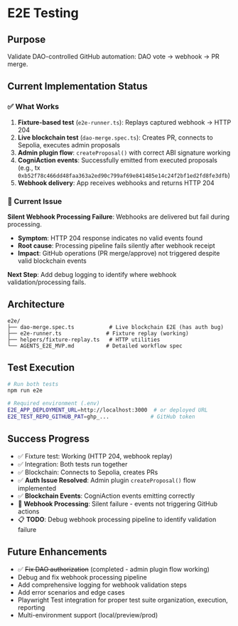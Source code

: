 # E2E Testing

## Purpose
Validate DAO-controlled GitHub automation: DAO vote → webhook → PR merge.

## Current Implementation Status

### ✅ What Works
1. **Fixture-based test** (`e2e-runner.ts`): Replays captured webhook → HTTP 204
2. **Live blockchain test** (`dao-merge.spec.ts`): Creates PR, connects to Sepolia, executes admin proposals
3. **Admin plugin flow**: `createProposal()` with correct ABI signature working
4. **CogniAction events**: Successfully emitted from executed proposals (e.g., tx `0xb52f78c466dd48faa363a2ed90c799af69e841485e14c24f2bf1ed2fd8fe3dfb`)
5. **Webhook delivery**: App receives webhooks and returns HTTP 204

### 🐛 Current Issue
**Silent Webhook Processing Failure**: Webhooks are delivered but fail during processing.

- **Symptom**: HTTP 204 response indicates no valid events found
- **Root cause**: Processing pipeline fails silently after webhook receipt
- **Impact**: GitHub operations (PR merge/approve) not triggered despite valid blockchain events

**Next Step**: Add debug logging to identify where webhook validation/processing fails.

## Architecture
```
e2e/
├── dao-merge.spec.ts           # Live blockchain E2E (has auth bug)
├── e2e-runner.ts              # Fixture replay (working)
├── helpers/fixture-replay.ts   # HTTP utilities
└── AGENTS_E2E_MVP.md          # Detailed workflow spec
```

## Test Execution
```bash
# Run both tests
npm run e2e

# Required environment (.env)
E2E_APP_DEPLOYMENT_URL=http://localhost:3000  # or deployed URL
E2E_TEST_REPO_GITHUB_PAT=ghp_...             # GitHub token
```

## Success Progress
- ✅ Fixture test: Working (HTTP 204, webhook replay)
- ✅ Integration: Both tests run together  
- ✅ Blockchain: Connects to Sepolia, creates PRs
- ✅ **Auth Issue Resolved**: Admin plugin `createProposal()` flow implemented
- ✅ **Blockchain Events**: CogniAction events emitting correctly
- 🚧 **Webhook Processing**: Silent failure - events not triggering GitHub actions
- 📋 **TODO**: Debug webhook processing pipeline to identify validation failure

## Future Enhancements
- ✅ ~~Fix DAO authorization~~ (completed - admin plugin flow working)
- Debug and fix webhook processing pipeline
- Add comprehensive logging for webhook validation steps
- Add error scenarios and edge cases
- Playwright Test integration for proper test suite organization, execution, reporting
- Multi-environment support (local/preview/prod)